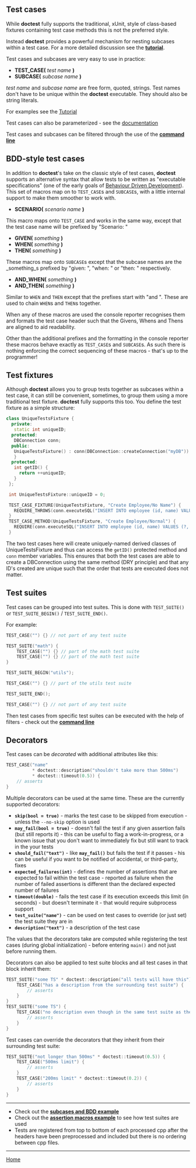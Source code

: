 ## Test cases

While **doctest** fully supports the traditional, xUnit, style of class-based fixtures containing test case methods this is not the preferred style.

Instead **doctest** provides a powerful mechanism for nesting subcases within a test case. For a more detailed discussion see the [**tutorial**](tutorial.md#test-cases-and-subcases).

Test cases and subcases are very easy to use in practice:

* **TEST_CASE(** _test name_ **)**
* **SUBCASE(** _subcase name_ **)**

_test name_ and _subcase name_ are free form, quoted, strings. Test names don't have to be unique within the **doctest** executable. They should also be string literals.

For examples see the [Tutorial](tutorial.md)

Test cases can also be parameterized - see the [documentation](parameterized-tests.md)

Test cases and subcases can be filtered through the use of the [**command line**](commandline.md)

## BDD-style test cases

In addition to **doctest**'s take on the classic style of test cases, **doctest** supports an alternative syntax that allow tests to be written as "executable specifications" (one of the early goals of [Behaviour Driven Development](http://dannorth.net/introducing-bdd/)). This set of macros map on to ```TEST_CASE```s and ```SUBCASE```s, with a little internal support to make them smoother to work with.

* **SCENARIO(** _scenario name_ **)**

This macro maps onto ```TEST_CASE``` and works in the same way, except that the test case name will be prefixed by "Scenario: "

* **GIVEN(** _something_ **)**
* **WHEN(** _something_ **)**
* **THEN(** _something_ **)**

These macros map onto ```SUBCASE```s except that the subcase names are the _something_s prefixed by "given: ", "when: " or "then: " respectively.

* **AND_WHEN(** _something_ **)**
* **AND_THEN(** _something_ **)**

Similar to ```WHEN``` and ```THEN``` except that the prefixes start with "and ". These are used to chain ```WHEN```s and ```THEN```s together.

When any of these macros are used the console reporter recognises them and formats the test case header such that the Givens, Whens and Thens are aligned to aid readability.

Other than the additional prefixes and the formatting in the console reporter these macros behave exactly as ```TEST_CASE```s and ```SUBCASE```s. As such there is nothing enforcing the correct sequencing of these macros - that's up to the programmer!

## Test fixtures

Although **doctest** allows you to group tests together as subcases within a test case, it can still be convenient, sometimes, to group them using a more traditional test fixture. **doctest** fully supports this too. You define the test fixture as a simple structure:

```c++
class UniqueTestsFixture {
  private:
   static int uniqueID;
  protected:
   DBConnection conn;
  public:
   UniqueTestsFixture() : conn(DBConnection::createConnection("myDB")) {
   }
  protected:
   int getID() {
     return ++uniqueID;
   }
 };

 int UniqueTestsFixture::uniqueID = 0;

 TEST_CASE_FIXTURE(UniqueTestsFixture, "Create Employee/No Name") {
   REQUIRE_THROWS(conn.executeSQL("INSERT INTO employee (id, name) VALUES (?, ?)", getID(), ""));
 }
 TEST_CASE_METHOD(UniqueTestsFixture, "Create Employee/Normal") {
   REQUIRE(conn.executeSQL("INSERT INTO employee (id, name) VALUES (?, ?)", getID(), "Joe Bloggs"));
 }
```

The two test cases here will create uniquely-named derived classes of UniqueTestsFixture and thus can access the `getID()` protected method and `conn` member variables. This ensures that both the test cases are able to create a DBConnection using the same method (DRY principle) and that any ID's created are unique such that the order that tests are executed does not matter.

## Test suites

Test cases can be grouped into test suites. This is done with ```TEST_SUITE()``` or ```TEST_SUITE_BEGIN()``` / ```TEST_SUITE_END()```.

For example:

```c++
TEST_CASE("") {} // not part of any test suite

TEST_SUITE("math") {
    TEST_CASE("") {} // part of the math test suite
    TEST_CASE("") {} // part of the math test suite
}

TEST_SUITE_BEGIN("utils");

TEST_CASE("") {} // part of the utils test suite

TEST_SUITE_END();

TEST_CASE("") {} // not part of any test suite
```

Then test cases from specific test suites can be executed with the help of filters - check out the [**command line**](commandline.md)

## Decorators

Test cases can be *decorated* with additional attributes like this:

```c++
TEST_CASE("name"
          * doctest::description("shouldn't take more than 500ms")
          * doctest::timeout(0.5)) {
    // asserts
}
```

Multiple decorators can be used at the same time. These are the currently supported decorators:

- **```skip(bool = true)```** - marks the test case to be skipped from execution - unless the ```--no-skip``` option is used
- **```may_fail(bool = true)```** - doesn't fail the test if any given assertion fails (but still reports it) - this can be useful to flag a work-in-progress, or a known issue that you don't want to immediately fix but still want to track in the your tests
- **```should_fail("text")```** - like **```may_fail()```** but fails the test if it passes - his can be useful if you want to be notified of accidental, or third-party, fixes
- **```expected_failures(int)```** - defines the number of assertions that are expected to fail within the test case - reported as failure when the number of failed assertions is different than the declared expected number of failures
- **```timeout(double)```** - fails the test case if its execution exceeds this limit (in seconds) - but doesn't terminate it - that would require subprocess support
- **```test_suite("name")```** - can be used on test cases to override (or just set) the test suite they are in
- **```description("text")```** - a description of the test case

The values that the decorators take are computed while registering the test cases (during global initialization) - before entering ```main()``` and not just before running them.

Decorators can also be applied to test suite blocks and all test cases in that block inherit them:

```c++
TEST_SUITE("some TS" * doctest::description("all tests will have this")) {
    TEST_CASE("has a description from the surrounding test suite") {
        // asserts
    }
}
TEST_SUITE("some TS") {
    TEST_CASE("no description even though in the same test suite as the one above") {
        // asserts
    }
}
```

Test cases can override the decorators that they inherit from their surrounding test suite:

```c++
TEST_SUITE("not longer than 500ms" * doctest::timeout(0.5)) {
    TEST_CASE("500ms limit") {
        // asserts
    }
    TEST_CASE("200ms limit" * doctest::timeout(0.2)) {
        // asserts
    }
}
```

------

- Check out the [**subcases and BDD example**](../../examples/all_features/subcases.cpp)
- Check out the [**assertion macros example**](../../examples/all_features/assertion_macros.cpp) to see how test suites are used
- Tests are registered from top to bottom of each processed cpp after the headers have been preprocessed and included but there is no ordering between cpp files.

---------------

[Home](readme.md#reference)
